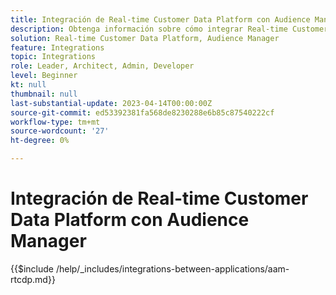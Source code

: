 ```yaml
---
title: Integración de Real-time Customer Data Platform con Audience Manager
description: Obtenga información sobre cómo integrar Real-time Customer Data Platform con Audience Manager.
solution: Real-time Customer Data Platform, Audience Manager
feature: Integrations
topic: Integrations
role: Leader, Architect, Admin, Developer
level: Beginner
kt: null
thumbnail: null
last-substantial-update: 2023-04-14T00:00:00Z
source-git-commit: ed53392381fa568de8230288e6b85c87540222cf
workflow-type: tm+mt
source-wordcount: '27'
ht-degree: 0%

---
```



# Integración de Real-time Customer Data Platform con Audience Manager

{{$include /help/_includes/integrations-between-applications/aam-rtcdp.md}}
